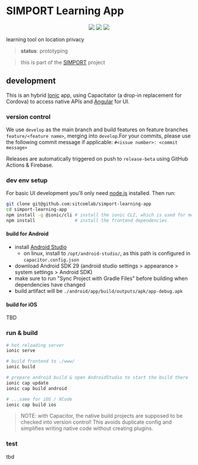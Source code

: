 # SIMPORT Learning App

<p align="center">
<a href="https://github.com/sitcomlab/simport-learning-app/actions/workflows/build-android.yml"><img src="https://github.com/sitcomlab/simport-learning-app/actions/workflows/build-android.yml/badge.svg"></a>
<a href="https://github.com/sitcomlab/simport-learning-app/actions/workflows/build-ios.yml"><img src="https://github.com/sitcomlab/simport-learning-app/actions/workflows/build-ios.yml/badge.svg"></a>
<a href="https://github.com/sitcomlab/simport-learning-app/actions/workflows/run-tests.yml"><img src="https://github.com/sitcomlab/simport-learning-app/actions/workflows/run-tests.yml/badge.svg"></a>
</p>

learning tool on location privacy

> **status**: prototyping

> this is part of the [SIMPORT][simport] project

## development

This is an hybrid [Ionic][ionic] app, using Capacitator (a drop-in replacement
for Cordova) to access native APIs and [Angular][angular] for UI.

### version control

We use `develop` as the main branch and build features on feature branches `feature/<feature name>`, merging into `develop`.For your commits, please use the following commit message if applicable: `#<issue number>: <commit message>`

Releases are automatically triggered on push to `release-beta` using GitHub Actions & Firebase.

### dev env setup

For basic UI development you'll only need [node.js][node] installed.
Then run:

```sh
git clone git@github.com:sitcomlab/simport-learning-app
cd simport-learning-app
npm install -g @ionic/cli # install the ionic CLI, which is used for most management tasks
npm install               # install the frontend dependencies
```

#### build for Android

- install [Android Studio][android]
  - on linux, install to `/opt/android-studio/`, as this path is configured in `capacitor.config.json`
- download Android SDK 29 (android studio settings > appearance > system settings > Android SDK)
- make sure to run "Sync Project with Gradle Files" before building when dependencies have changed
- build artifact will be `./android/app/build/outputs/apk/app-debug.apk`

#### build for iOS

TBD

### run & build

```sh
# hot reloading server
ionic serve

# build frontend to ./www/
ionic build

# prepare android build & open AndroidStudio to start the build there
ionic cap update
ionic cap build android

# ...same for iOS / XCode
ionic cap build ios
```

> NOTE: with Capacitor, the native build projects are supposed to be checked into version control!
> This avoids duplicate config and simplifies writing native code without creating plugins.

### test

tbd

[simport]: https://simport.net/
[android]: https://developer.android.com/studio/install
[ionic]: https://ionicframework.com/
[angular]: https://angular.io/
[node]: https://nodejs.org/
